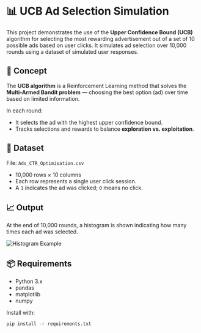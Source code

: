 # 📊 UCB Ad Selection Simulation

This project demonstrates the use of the **Upper Confidence Bound (UCB)** algorithm for selecting the most rewarding advertisement out of a set of 10 possible ads based on user clicks. It simulates ad selection over 10,000 rounds using a dataset of simulated user responses.

## 🧠 Concept

The **UCB algorithm** is a Reinforcement Learning method that solves the **Multi-Armed Bandit problem** — choosing the best option (ad) over time based on limited information.

In each round:
- It selects the ad with the highest upper confidence bound.
- Tracks selections and rewards to balance **exploration vs. exploitation**.

## 📁 Dataset

File: `Ads_CTR_Optimisation.csv`  
- 10,000 rows × 10 columns  
- Each row represents a single user click session.
- A `1` indicates the ad was clicked; `0` means no click.

## 📈 Output

At the end of 10,000 rounds, a histogram is shown indicating how many times each ad was selected.

![Histogram Example](f4b4497a-90fd-4883-b54e-92de8459c290.png)

## 📦 Requirements

- Python 3.x
- pandas
- matplotlib
- numpy

Install with:

```bash
pip install -r requirements.txt
